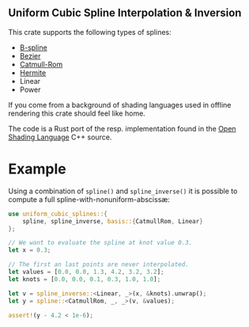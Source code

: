## Uniform Cubic Spline Interpolation & Inversion

This crate supports the following types of splines:
* [B-spline](https://en.wikipedia.org/wiki/B-spline)
* [Bezier](https://en.wikipedia.org/wiki/Composite_B%C3%A9zier_curve)
* [Catmull-Rom](https://en.wikipedia.org/wiki/Cubic_Hermite_spline#Catmull%E2%80%93Rom_spline)
* [Hermite](https://en.wikipedia.org/wiki/Cubic_Hermite_spline)
* Linear
* Power

If you come from a background of shading languages used in offline
rendering this crate should feel like home.

The code is a Rust port of the resp. implementation found in the
[Open Shading Language](https://github.com/imageworks/OpenShadingLanguage)
C++ source.

# Example
Using a combination of `spline()` and `spline_inverse()` it is
possible to compute a full spline-with-nonuniform-abscissæ:
```rust
use uniform_cubic_splines::{
    spline, spline_inverse, basis::{CatmullRom, Linear}
};

// We want to evaluate the spline at knot value 0.3.
let x = 0.3;

// The first an last points are never interpolated.
let values = [0.0, 0.0, 1.3, 4.2, 3.2, 3.2];
let knots = [0.0, 0.0, 0.1, 0.3, 1.0, 1.0];

let v = spline_inverse::<Linear, _>(x, &knots).unwrap();
let y = spline::<CatmullRom, _, _>(v, &values);

assert!(y - 4.2 < 1e-6);
```
